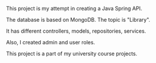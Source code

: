 This project is my attempt in creating a Java Spring API. 

The database is based on MongoDB. The topic is "Library". 

It has different controllers, models, repositories, services. 

Also, I created admin and user roles. 

This project is a part of my university course projects. 

